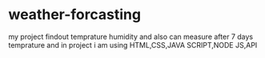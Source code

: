 # weather-forcasting
my project findout temprature humidity and also can measure after 7 days temprature and in project i am using HTML,CSS,JAVA SCRIPT,NODE JS,API 
